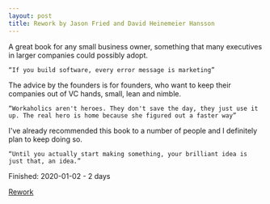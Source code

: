 ```yaml
---
layout: post
title: Rework by Jason Fried and David Heinemeier Hansson
---
```


A great book for any small business owner, something that many executives in larger companies could possibly adopt.  
	
	
	“If you build software, every error message is marketing” 
	
The advice by the founders is for founders, who want to keep their companies out of VC hands, small, lean and nimble.

	
	“Workaholics aren't heroes. They don't save the day, they just use it up. The real hero is home because she figured out a faster way”


I've already recommended this book to a number of people and I definitely plan to keep doing so.


	“Until you actually start making something, your brilliant idea is just that, an idea.” 

Finished: 2020-01-02 - 2 days

[Rework](https://www.amazon.com/Rework-Jason-Fried/dp/0307463745)
